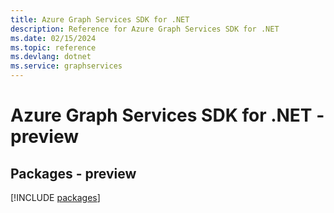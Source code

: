 ```yaml
---
title: Azure Graph Services SDK for .NET
description: Reference for Azure Graph Services SDK for .NET
ms.date: 02/15/2024
ms.topic: reference
ms.devlang: dotnet
ms.service: graphservices
---
```

# Azure Graph Services SDK for .NET - preview
## Packages - preview
[!INCLUDE [packages](graph-services-index.md)]